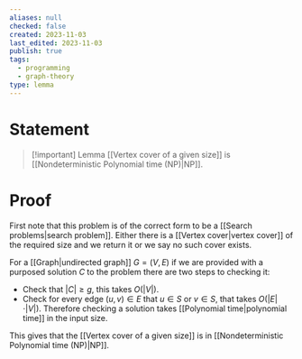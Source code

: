 ```yaml
---
aliases: null
checked: false
created: 2023-11-03
last_edited: 2023-11-03
publish: true
tags:
  - programming
  - graph-theory
type: lemma
---
```

# Statement

> [!important] Lemma
> [[Vertex cover of a given size]] is [[Nondeterministic Polynomial time (NP)|NP]].

# Proof

First note that this problem is of the correct form to be a [[Search problems|search problem]]. Either there is a [[Vertex cover|vertex cover]] of the required size and we return it or we say no such cover exists.

For a [[Graph|undirected graph]] $G = (V,E)$ if we are provided with a purposed solution $C$ to the problem there are two steps to checking it:
- Check that $\vert C \vert \geq g$, this takes $O(\vert V \vert)$.
- Check for every edge $(u,v) \in E$ that $u \in S$ or $v \in S$, that takes $O(\vert E \vert \cdot \vert V \vert)$.
Therefore checking a solution takes [[Polynomial time|polynomial time]] in the input size.

This gives that the [[Vertex cover of a given size]] is in [[Nondeterministic Polynomial time (NP)|NP]].
